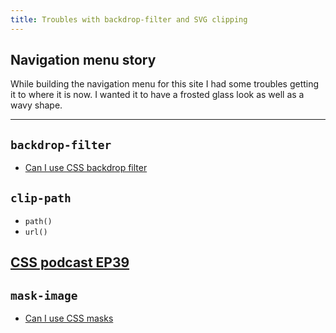 ```yaml
---
title: Troubles with backdrop-filter and SVG clipping
---
```


## Navigation menu story

While building the navigation menu for this site I had some troubles getting it to where it is now. I wanted it to have a frosted glass look as well as a wavy shape.

---

## `backdrop-filter`

- [Can I use CSS backdrop filter](https://caniuse.com/css-backdrop-filter)

## `clip-path`

- `path()`
- `url()`

## [CSS podcast EP39](https://open.spotify.com/episode/5EhdwEHCBeg0qB5ilqf5Ys?si=93e2997621cb40a7)

## `mask-image`

- [Can I use CSS masks](https://caniuse.com/css-masks)
